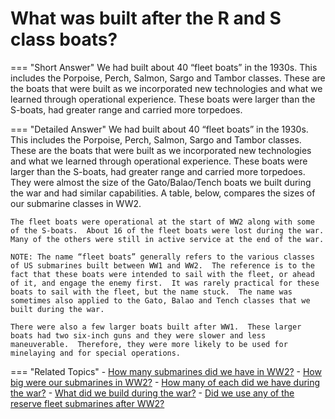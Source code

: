 # What was built after the R and S class boats?


=== "Short Answer"
    We had built about 40 “fleet boats” in the 1930s. This includes the Porpoise, Perch, Salmon, Sargo and Tambor classes. These are the boats that were built as we incorporated new technologies and what we learned through operational experience. These boats were larger than the S-boats, had greater range and carried more torpedoes.

=== "Detailed Answer"
    We had built about 40 “fleet boats” in the 1930s.  This includes the Porpoise, Perch, Salmon, Sargo and Tambor classes.  These are the boats that were built as we incorporated new technologies and what we learned through operational experience.  These boats were larger than the S-boats, had greater range and carried more torpedoes.  They were almost the size of the Gato/Balao/Tench boats we built during the war and had similar capabilities.  A table, below, compares the sizes of our submarine classes in WW2.

    The fleet boats were operational at the start of WW2 along with some of the S-boats.  About 16 of the fleet boats were lost during the war.  Many of the others were still in active service at the end of the war.

    NOTE: The name “fleet boats” generally refers to the various classes of US submarines built between WW1 and WW2.  The reference is to the fact that these boats were intended to sail with the fleet, or ahead of it, and engage the enemy first.  It was rarely practical for these boats to sail with the fleet, but the name stuck.  The name was sometimes also applied to the Gato, Balao and Tench classes that we built during the war.

    There were also a few larger boats built after WW1.  These larger boats had two six-inch guns and they were slower and less maneuverable.  Therefore, they were more likely to be used for minelaying and for special operations.

=== "Related Topics"
    - [How many submarines did we have in WW2?](./how-many-submarines-did-we-have-in-ww2.md)
    - [How big were our submarines in WW2?](./how-big-were-our-submarines-in-ww2.md)
    - [How many of each did we have during the war?](./how-many-of-each-did-we-have-during-the-war.md)
    - [What did we build during the war?](./what-did-we-build-during-the-war.md)
    - [Did we use any of the reserve fleet submarines after WW2?](./did-we-use-any-of-the-reserve-fleet-submarines-after-ww2.md)
